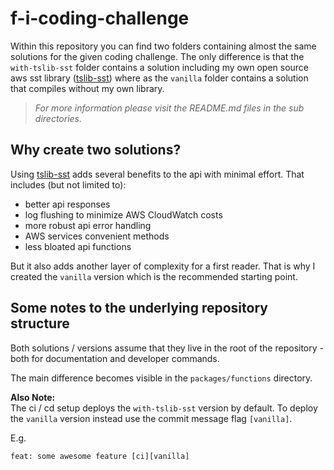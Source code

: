 # f-i-coding-challenge


Within this repository you can find two folders containing almost the same solutions for the given coding challenge. The only difference is that the `with-tslib-sst` folder contains a solution including my own open source aws sst library ([tslib-sst](https://github.com/iOSonntag/tslib-sst)) where as the `vanilla` folder contains a solution that compiles without my own library.

> *For more information please visit the README.md files in the sub directories.*

## Why create two solutions?

Using [tslib-sst](https://github.com/iOSonntag/tslib-sst) adds several benefits to the api with minimal effort. That includes (but not limited to):

- better api responses
- log flushing to minimize AWS CloudWatch costs
- more robust api error handling
- AWS services convenient methods
- less bloated api functions

But it also adds another layer of complexity for a first reader. That is why I created the `vanilla` version which is the recommended starting point.

## Some notes to the underlying repository structure

Both solutions / versions assume that they live in the root of the repository - both for documentation and developer commands.

The main difference becomes visible in the `packages/functions` directory.

**Also Note:**  
The ci / cd setup deploys the `with-tslib-sst` version by default. To deploy the `vanilla` version instead use the commit message flag `[vanilla]`.

E.g.
```
feat: some awesome feature [ci][vanilla]
```